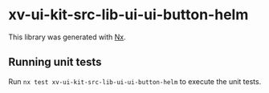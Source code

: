 # xv-ui-kit-src-lib-ui-ui-button-helm

This library was generated with [Nx](https://nx.dev).


## Running unit tests

Run `nx test xv-ui-kit-src-lib-ui-ui-button-helm` to execute the unit tests.

